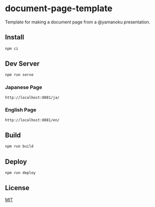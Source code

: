 # document-page-template

Template for making a document page from a @yamanoku presentation.

## Install
```bash
npm ci
```

## Dev Server
```bash
npm run serve
```

### Japanese Page
```bash
http://localhost:8081/ja/
```

### English Page
```bash
http://localhost:8081/en/
```

## Build
```bash
npm run build
```

## Deploy
```bash
npm run deploy
```

## License

[MIT](./LICENSE)
